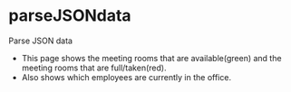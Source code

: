 # parseJSONdata
Parse JSON data

- This page shows the meeting rooms that are available(green) and the meeting rooms that are full/taken(red).
- Also shows which employees are currently in the office. 
